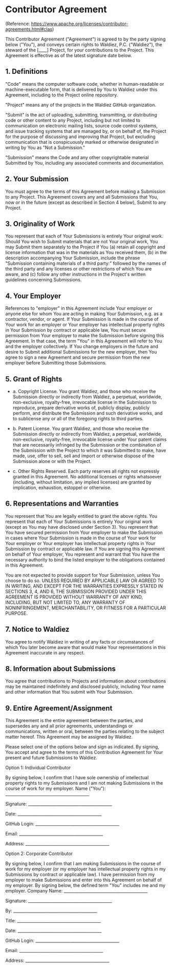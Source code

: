 # Contributor Agreement

(Reference: <https://www.apache.org/licenses/contributor-agreements.html#clas>)

This Contributor Agreement ("Agreement") is agreed to by the party signing below ("You"), and conveys certain rights to Waldiez, P.C. ("Waldiez"), the steward of the [____] Project, for your contributions to the Project. This Agreement is effective as of the latest signature date below.

## 1. Definitions

"Code" means the computer software code, whether in human-readable or machine-executable form, that is delivered by You to Waldiez under this Agreement, including to the Project online repository.

"Project" means any of the projects in the Waldiez GitHub organization.

"Submit" is the act of uploading, submitting, transmitting, or distributing code or other content to any Project, including but not limited to communication on electronic mailing lists, source code control systems, and issue tracking systems that are managed by, or on behalf of, the Project for the purpose of discussing and improving that Project, but excluding communication that is conspicuously marked or otherwise designated in writing by You as "Not a Submission."

"Submission" means the Code and any other copyrightable material Submitted by You, including any associated comments and documentation.

## 2. Your Submission  

You must agree to the terms of this Agreement before making a Submission to any Project. This Agreement covers any and all Submissions that You, now or in the future (except as described in Section 4 below), Submit to any Project.

## 3. Originality  of  Work

You represent that each of Your Submissions is entirely Your original work. Should You wish to Submit materials that are not Your original work, You may Submit them separately to the Project if You (a) retain all copyright and license information that was in the materials as You received them, (b) in the description accompanying Your Submission, include the phrase "Submission containing materials of a third party:" followed by the names of the third party and any licenses or other restrictions of which You are aware, and (c) follow any other instructions in the Project's written guidelines concerning Submissions.

## 4. Your Employer

References to "employer" in this Agreement include Your employer or anyone else for whom You are acting in making Your Submission, e.g. as a contractor, vendor, or agent. If Your Submission is made in the course of Your work for an employer or Your employer has intellectual property rights in Your Submission by contract or applicable law, You must secure permission from Your employer to make the Submission before signing this Agreement. In that case, the term "You" in this Agreement will refer to You and the employer collectively. If You change employers in the future and desire to Submit additional Submissions for the new employer, then You agree to sign a new Agreement and secure permission from the new employer before Submitting those Submissions.

## 5. Grant of Rights

- a. Copyright License. You grant Waldiez, and those who receive the Submission directly or indirectly from Waldiez, a perpetual, worldwide, non-exclusive, royalty-free, irrevocable license in the Submission to reproduce, prepare derivative works of, publicly display, publicly perform, and distribute the Submission and such derivative works, and to sublicense any or all of the foregoing rights to third parties.

- b. Patent License. You grant Waldiez, and those who receive the Submission directly or indirectly from Waldiez, a perpetual, worldwide, non-exclusive, royalty-free, irrevocable license under Your patent claims that are necessarily infringed by the Submission or the combination of the Submission with the Project to which it was Submitted to make, have made, use, offer to sell, sell and import or otherwise dispose of the Submission alone or with the Project.  

- c. Other Rights Reserved. Each party reserves all rights not expressly granted in this Agreement. No additional licenses or rights whatsoever (including, without limitation, any implied licenses) are granted by implication, exhaustion, estoppel or otherwise.

## 6. Representations and Warranties

You represent that You are legally entitled to grant the above rights. You represent that each of Your Submissions is entirely Your original work (except as You may have disclosed under Section 3). You represent that You have secured permission from Your employer to make the Submission in cases where Your Submission is made in the course of Your work for Your employer or Your employer has intellectual property rights in Your Submission by contract or applicable law. If You are signing this Agreement on behalf of Your employer, You represent and warrant that You have the necessary authority to bind the listed employer to the obligations contained in this Agreement.

You are not expected to provide support for Your Submission, unless You choose to do so. UNLESS REQUIRED BY APPLICABLE LAW OR AGREED TO IN WRITING, AND EXCEPT FOR THE WARRANTIES EXPRESSLY STATED IN SECTIONS 3, 4, AND 6, THE SUBMISSION PROVIDED UNDER THIS AGREEMENT IS PROVIDED WITHOUT WARRANTY OF ANY KIND, INCLUDING, BUT NOT LIMITED TO, ANY WARRANTY OF NONINFRINGEMENT, MERCHANTABILITY, OR FITNESS FOR A PARTICULAR PURPOSE.

## 7. Notice to Waldiez

You agree to notify Waldiez in writing of any facts or circumstances of which You later become aware that would make Your representations in this Agreement inaccurate in any respect.

## 8. Information about Submissions

You agree that contributions to Projects and information about contributions may be maintained indefinitely and disclosed publicly, including Your name and other information that You submit with Your Submission.

## 9. Entire Agreement/Assignment

This Agreement is the entire agreement between the parties, and supersedes any and all prior agreements, understandings or communications, written or oral, between the parties relating to the subject matter hereof. This Agreement may be assigned by Waldiez.

Please select one of the options below and sign as indicated. By signing, You accept and agree to the terms of this Contribution Agreement for Your present and future Submissions to Waldiez.

Option 1: Individual Contributor

By signing below, I confirm that I have sole ownership of intellectual property rights to my Submissions and I am not making Submissions in the course of work for my employer.
Name ("You"): _________________________________________

Signature: _________________________________________

Date: _________________________________________

GitHub Login: _________________________________________

Email: _________________________________________

Address: _________________________________________

Option 2: Corporate Contributor

By signing below, I confirm that I am making Submissions in the course of work for my employer (or my employer has intellectual property rights in my Submissions by contract or applicable law). I have permission from my employer to make Submissions and enter into this Agreement on behalf of my employer. By signing below, the defined term "You" includes me and my employer.
Company Name: _________________________________________

Signature: _________________________________________

By: _________________________________________

Title: _________________________________________

Date: _________________________________________

GitHub Login: _________________________________________

Email: _________________________________________

Address: _________________________________________

